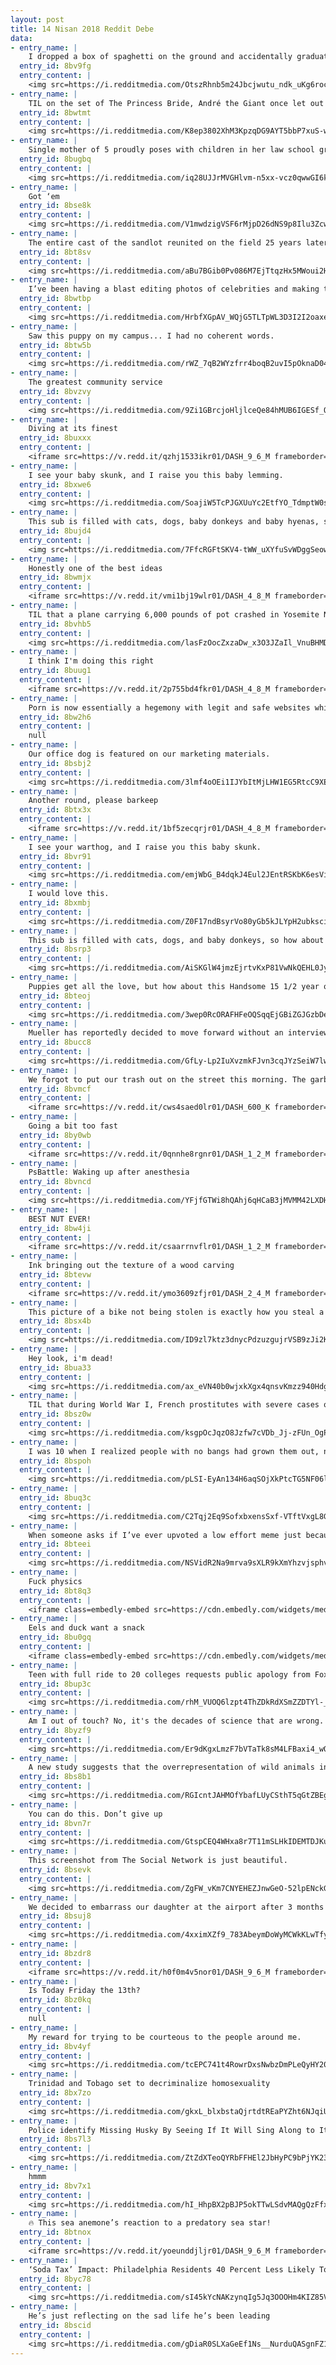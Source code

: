 ```yaml
---
layout: post
title: 14 Nisan 2018 Reddit Debe
data:
- entry_name: |
    I dropped a box of spaghetti on the ground and accidentally graduated from Art School.
  entry_id: 8bv9fg
  entry_content: |
    <img src=https://i.redditmedia.com/OtszRhnb5m24Jbcjwutu_ndk_uKg6rochbaP_ReJWNY.jpg?s=8f1c50503cd3375e14ada7d7a9a1272d frameborder=0>
- entry_name: |
    TIL on the set of The Princess Bride, André the Giant once let out a 16 second fart and brought production to a standstill. Nobody said anything except director Rob Reiner, who said Are you OK, André? to which André replied, I am now boss.
  entry_id: 8bwtmt
  entry_content: |
    <img src=https://i.redditmedia.com/K8ep3802XhM3KpzqDG9AYT5bbP7xuS-wEI1WWNw-LD0.jpg?s=b58f3df746e7926b644f25bbb38b4a61 frameborder=0>
- entry_name: |
    Single mother of 5 proudly poses with children in her law school graduation photo
  entry_id: 8bugbq
  entry_content: |
    <img src=https://i.redditmedia.com/iq28UJJrMVGHlvm-n5xx-vcz0qwwGI6kvjrEAqo5iAo.jpg?s=33ecfbfd61a1ee29b50bdf16c976145e frameborder=0>
- entry_name: |
    Got ‘em
  entry_id: 8bse8k
  entry_content: |
    <img src=https://i.redditmedia.com/V1mwdzigVSF6rMjpD26dNS9p8Ilu3ZcwGjdciMVAAf4.jpg?s=e80219e8b59a4564d809430f423b1d00 frameborder=0>
- entry_name: |
    The entire cast of the sandlot reunited on the field 25 years later.
  entry_id: 8bt8sv
  entry_content: |
    <img src=https://i.redditmedia.com/aBu7BGib0Pv086M7EjTtqzHx5MWoui2HS1wKP-Cywe4.jpg?s=f61b04c32cc97f940862c12d626a9a1b frameborder=0>
- entry_name: |
    I’ve been having a blast editing photos of celebrities and making them buff. I give you Barack swolebama.
  entry_id: 8bwtbp
  entry_content: |
    <img src=https://i.redditmedia.com/HrbfXGpAV_WQjG5TLTpWL3D3I2I2oaxeQt9nmzKDTNs.jpg?s=0d189ba8edb6765e8be952f943ba723d frameborder=0>
- entry_name: |
    Saw this puppy on my campus... I had no coherent words.
  entry_id: 8btw5b
  entry_content: |
    <img src=https://i.redditmedia.com/rWZ_7qB2WYzfrr4boqB2uvI5pOknaD04J0NLTkPLuxQ.jpg?s=5ad08796d5e82878606a0c125b50a7ad frameborder=0>
- entry_name: |
    The greatest community service
  entry_id: 8bvzvy
  entry_content: |
    <img src=https://i.redditmedia.com/9Zi1GBrcjoHljlceQe84hMUB6IGESf_QmNe6Mth1P98.jpg?s=d82ec483672d259190dc2d7eadb8cdad frameborder=0>
- entry_name: |
    Diving at its finest
  entry_id: 8buxxx
  entry_content: |
    <iframe src=https://v.redd.it/qzhj1533ikr01/DASH_9_6_M frameborder=0></iframe>
- entry_name: |
    I see your baby skunk, and I raise you this baby lemming.
  entry_id: 8bxwe6
  entry_content: |
    <img src=https://i.redditmedia.com/SoajiW5TcPJGXUuYc2EtfYO_TdmptW0s02BrjjqeeXY.jpg?s=e35def611f5776c252fc0aea4ea07b31 frameborder=0>
- entry_name: |
    This sub is filled with cats, dogs, baby donkeys and baby hyenas, so how about we mix it up even more with this baby warthog!
  entry_id: 8bujd4
  entry_content: |
    <img src=https://i.redditmedia.com/7FfcRGFtSKV4-tWW_uXYfuSvWDggSeow56jeC0U5u0U.jpg?s=2b93cbf9d37bf23fdaba6dab791b3dd5 frameborder=0>
- entry_name: |
    Honestly one of the best ideas
  entry_id: 8bwmjx
  entry_content: |
    <iframe src=https://v.redd.it/vmi1bj19wlr01/DASH_4_8_M frameborder=0></iframe>
- entry_name: |
    TIL that a plane carrying 6,000 pounds of pot crashed in Yosemite National Park. Climbers in Yosemite Valley heard news of the crash and sparked a miniature gold rush with up to 20 people searching the frozen crash site. Much of the weed was salvaged, smoked, or sold before park rangers caught on.
  entry_id: 8bvhb5
  entry_content: |
    <img src=https://i.redditmedia.com/lasFzOocZxzaDw_x3O3JZaIl_VnuBHMDU7SQlLx9Nl8.jpg?s=d8d3ac367d21a84ef5fcb72318e42639 frameborder=0>
- entry_name: |
    I think I'm doing this right
  entry_id: 8buug1
  entry_content: |
    <iframe src=https://v.redd.it/2p755bd4fkr01/DASH_4_8_M frameborder=0></iframe>
- entry_name: |
    Porn is now essentially a hegemony with legit and safe websites while recipes and artsy craftsy content is full of crazy pop-up traps and high-volume auto-playing ads.
  entry_id: 8bw2h6
  entry_content: |
    null
- entry_name: |
    Our office dog is featured on our marketing materials.
  entry_id: 8bsbj2
  entry_content: |
    <img src=https://i.redditmedia.com/3lmf4oOEi1IJYbItMjLHW1EG5RtcC9XE1FJEmot4SDQ.png?s=8363c90ca5779448cfd50186f06ec9c8 frameborder=0>
- entry_name: |
    Another round, please barkeep
  entry_id: 8btx3x
  entry_content: |
    <iframe src=https://v.redd.it/1bf5zecqrjr01/DASH_4_8_M frameborder=0></iframe>
- entry_name: |
    I see your warthog, and I raise you this baby skunk.
  entry_id: 8bvr91
  entry_content: |
    <img src=https://i.redditmedia.com/emjWbG_B4dqkJ4Eul2JEntRSKbK6esVijL0eO2c1k5E.jpg?s=7d1af0a35aa57d8236352608a828921b frameborder=0>
- entry_name: |
    I would love this.
  entry_id: 8bxmbj
  entry_content: |
    <img src=https://i.redditmedia.com/Z0F17ndBsyrVo80yGb5kJLYpH2ubkscia2sQDWykizc.jpg?s=c058e32468e1ed58f3ae9057f8bfa83f frameborder=0>
- entry_name: |
    This sub is filled with cats, dogs, and baby donkeys, so how about we mix it up even more with this baby hyena!
  entry_id: 8bsrp3
  entry_content: |
    <img src=https://i.redditmedia.com/AiSKGlW4jmzEjrtvKxP81VwNkQEHL0Jy1S-gahxmg_E.png?s=43bcff90bc20f35a60bed466f1ac2f0e frameborder=0>
- entry_name: |
    Puppies get all the love, but how about this Handsome 15 1/2 year old?
  entry_id: 8bteoj
  entry_content: |
    <img src=https://i.redditmedia.com/3wep0RcORAFHFeOQSqqEjGBiZGJGzbDeXhT2VFJ8-lI.jpg?s=86de5eec3b68bd35ade6504016d088ac frameborder=0>
- entry_name: |
    Mueller has reportedly decided to move forward without an interview with Trump
  entry_id: 8bucc8
  entry_content: |
    <img src=https://i.redditmedia.com/GfLy-Lp2IuXvzmkFJvn3cqJYzSeiW7lwyDCouuf-Meg.jpg?s=50772845d5440e81a6502640f54da663 frameborder=0>
- entry_name: |
    We forgot to put our trash out on the street this morning. The garbage truck driver actually came up and grabbed them for us! Not all heros wear capes......
  entry_id: 8bvmcf
  entry_content: |
    <iframe src=https://v.redd.it/cws4saed0lr01/DASH_600_K frameborder=0></iframe>
- entry_name: |
    Going a bit too fast
  entry_id: 8by0wb
  entry_content: |
    <iframe src=https://v.redd.it/0qnnhe8rgnr01/DASH_1_2_M frameborder=0></iframe>
- entry_name: |
    PsBattle: Waking up after anesthesia
  entry_id: 8bvncd
  entry_content: |
    <img src=https://i.redditmedia.com/YFjfGTWi8hQAhj6qHCaB3jMVMM42LXDHC-7ORzV7cDQ.jpg?s=53fe245f0e5423d4be53521e555583de frameborder=0>
- entry_name: |
    BEST NUT EVER!
  entry_id: 8bw4ji
  entry_content: |
    <iframe src=https://v.redd.it/csaarrnvflr01/DASH_1_2_M frameborder=0></iframe>
- entry_name: |
    Ink bringing out the texture of a wood carving
  entry_id: 8btevw
  entry_content: |
    <iframe src=https://v.redd.it/ymo3609zfjr01/DASH_2_4_M frameborder=0></iframe>
- entry_name: |
    This picture of a bike not being stolen is exactly how you steal a bike with this kind of lock on it
  entry_id: 8bsx4b
  entry_content: |
    <img src=https://i.redditmedia.com/ID9zl7ktz3dnycPdzuzgujrVSB9zJi2KvQsggE6gi5E.jpg?s=b13ab9e33b3348e734a0e14013233a9c frameborder=0>
- entry_name: |
    Hey look, i'm dead!
  entry_id: 8bua33
  entry_content: |
    <img src=https://i.redditmedia.com/ax_eVN40b0wjxkXgx4qnsvKmzz940HdgOdMqYBrmlQc.gif?fm=jpg&s=b7daf14d2e5bcbf3843ca64ace4e8967 frameborder=0>
- entry_name: |
    TIL that during World War I, French prostitutes with severe cases of syphilis charged higher rates than uninfected prostitutes, because soldiers infected with syphilis were removed from the front line
  entry_id: 8bsz0w
  entry_content: |
    <img src=https://i.redditmedia.com/ksgpOcJqzO8Jzfw7cVDb_Jj-zFUn_OgPAgk824MQNz8.jpg?s=d9e8dd9e89d832ce93e10404605a5a06 frameborder=0>
- entry_name: |
    I was 10 when I realized people with no bangs had grown them out, not cut them off.
  entry_id: 8bspoh
  entry_content: |
    <img src=https://i.redditmedia.com/pLSI-EyAn134H6aqSOjXkPtcTG5NF06lwGNC4tMkKks.jpg?s=00878a8f23d4f9bee949a951971da7ed frameborder=0>
- entry_name: |
  entry_id: 8buq3c
  entry_content: |
    <img src=https://i.redditmedia.com/C2Tqj2Eq9SofxbxensSxf-VTftVxgL8Ggofqmwr1mOY.jpg?s=f173cda1800e0a306c25378a443d3345 frameborder=0>
- entry_name: |
    When someone asks if I’ve ever upvoted a low effort meme just because it’s from the Prequels
  entry_id: 8bteei
  entry_content: |
    <img src=https://i.redditmedia.com/NSVidR2Na9mrva9sXLR9kXmYhzvjsphvWFH6tvSTgu8.jpg?s=e234ead7c330b26c1346fa6e3eb8e45c frameborder=0>
- entry_name: |
    Fuck physics
  entry_id: 8bt8q3
  entry_content: |
    <iframe class=embedly-embed src=https://cdn.embedly.com/widgets/media.html?src=https%3A%2F%2Fgfycat.com%2Fifr%2FLinedConcreteAcaciarat&url=https%3A%2F%2Fgfycat.com%2FLinedConcreteAcaciarat&image=https%3A%2F%2Fthumbs.gfycat.com%2FLinedConcreteAcaciarat-size_restricted.gif&key=2aa3c4d5f3de4f5b9120b660ad850dc9&type=text%2Fhtml&schema=gfycat width=600 height=338 scrolling=no frameborder=0 allowfullscreen></iframe>
- entry_name: |
    Eels and duck want a snack
  entry_id: 8bu0gq
  entry_content: |
    <iframe class=embedly-embed src=https://cdn.embedly.com/widgets/media.html?src=https%3A%2F%2Fgfycat.com%2Fifr%2FCompassionateFlawlessBufflehead&url=https%3A%2F%2Fgfycat.com%2FCompassionateFlawlessBufflehead&image=https%3A%2F%2Fthumbs.gfycat.com%2FCompassionateFlawlessBufflehead-size_restricted.gif&key=2aa3c4d5f3de4f5b9120b660ad850dc9&type=text%2Fhtml&schema=gfycat width=600 height=1067 scrolling=no frameborder=0 allowfullscreen></iframe>
- entry_name: |
    Teen with full ride to 20 colleges requests public apology from Fox affiliate in order to air interview
  entry_id: 8bup3c
  entry_content: |
    <img src=https://i.redditmedia.com/rhM_VUOQ6lzpt4ThZDkRdXSmZZDTYl-_Hr5zXnZbK20.jpg?s=6d5c18077b7736714e4a4d8b769cc516 frameborder=0>
- entry_name: |
    Am I out of touch? No, it's the decades of science that are wrong.
  entry_id: 8byzf9
  entry_content: |
    <img src=https://i.redditmedia.com/Er9dKgxLmzF7bVTaTk8sM4LFBaxi4_wQymPvA2RVE6A.png?s=9e97c8dc3173d51f8f738322c7c32ca3 frameborder=0>
- entry_name: |
    A new study suggests that the overrepresentation of wild animals in our everyday lives (toys, films, ads) makes us forget that they are on the verge of extinction. Researchers believe companies should pay 'image rights' to help conservation efforts
  entry_id: 8bs8b1
  entry_content: |
    <img src=https://i.redditmedia.com/RGIcntJAHMOfYbafLUyCSthT5qGtZBEgOnQX8N8ClYY.jpg?s=a2f5280d6f72cc6f440853b2ac4e9534 frameborder=0>
- entry_name: |
    You can do this. Don’t give up
  entry_id: 8bvn7r
  entry_content: |
    <img src=https://i.redditmedia.com/GtspCEQ4WHxa8r7T11mSLHkIDEMTDJKuXQUMif2whIA.jpg?s=a53c9c5a243aeb478e2e56a814f2cdd9 frameborder=0>
- entry_name: |
    This screenshot from The Social Network is just beautiful.
  entry_id: 8bsevk
  entry_content: |
    <img src=https://i.redditmedia.com/ZgFW_vKm7CNYEHEZJnwGeO-52lpENckGjIu_RakrjAQ.jpg?s=d38e27fd6a92b6914e9a92d9509626e3 frameborder=0>
- entry_name: |
    We decided to embarrass our daughter at the airport after 3 months away. (we don't normally dress this way)
  entry_id: 8bsuj8
  entry_content: |
    <img src=https://i.redditmedia.com/4xximXZf9_783AbeymDoWyMCWkKLwTfynrSpZRvLRMo.jpg?s=776f26049c8bc55f6673043a2f69abcb frameborder=0>
- entry_name: |
  entry_id: 8bzdr8
  entry_content: |
    <iframe src=https://v.redd.it/h0f0m4v5nor01/DASH_9_6_M frameborder=0></iframe>
- entry_name: |
    Is Today Friday the 13th?
  entry_id: 8bz0kq
  entry_content: |
    null
- entry_name: |
    My reward for trying to be courteous to the people around me.
  entry_id: 8bv4yf
  entry_content: |
    <img src=https://i.redditmedia.com/tcEPC741t4RowrDxsNwbzDmPLeQyHY20Fe64loF4edQ.jpg?s=aa20f766825deb2d20631f69779c6b0c frameborder=0>
- entry_name: |
    Trinidad and Tobago set to decriminalize homosexuality
  entry_id: 8bx7zo
  entry_content: |
    <img src=https://i.redditmedia.com/gkxL_blxbstaQjrtdtREaPYZht6NJqiUYOtetpGcsh8.jpg?s=a63000381cbd3ffdbdd6d92c3d7e201b frameborder=0>
- entry_name: |
    Police identify Missing Husky By Seeing If It Will Sing Along to Its Favorite Tune
  entry_id: 8bs7l3
  entry_content: |
    <img src=https://i.redditmedia.com/ZtZdXTeoQYRbFFHEl2JbHyPC9bPjYK23GP4Kwq1RHq8.jpg?s=348a337c7fa121613b6b480512b0182e frameborder=0>
- entry_name: |
    hmmm
  entry_id: 8bv7x1
  entry_content: |
    <img src=https://i.redditmedia.com/hI_HhpBX2pBJP5okTTwLSdvMAQgQzFfxaU2h9JQjdCE.png?s=1e99031611b4b652901366ca9d8c03d1 frameborder=0>
- entry_name: |
    🔥 This sea anemone’s reaction to a predatory sea star!
  entry_id: 8btnox
  entry_content: |
    <iframe src=https://v.redd.it/yoeunddjljr01/DASH_9_6_M frameborder=0></iframe>
- entry_name: |
    ‘Soda Tax’ Impact: Philadelphia Residents 40 Percent Less Likely To Drink Sugary Soda Each Day After New Tax
  entry_id: 8byc78
  entry_content: |
    <img src=https://i.redditmedia.com/sI45kYcNAKzynqIg5Jq3OOOHm4KIZ85VnJz0PieEglo.jpg?s=a2b123b13369151252122cf52166ffe6 frameborder=0>
- entry_name: |
    He’s just reflecting on the sad life he’s been leading
  entry_id: 8bscid
  entry_content: |
    <img src=https://i.redditmedia.com/gDiaR0SLXaGeEf1Ns__NurduQASgnFZ1IMPH-AZ8n1w.jpg?s=5a128d2fdb7e1e400df5d37b33cc3233 frameborder=0>
---
```

